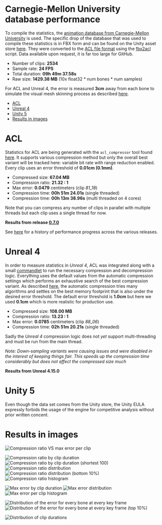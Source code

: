 # Carnegie-Mellon University database performance

To compile the statistics, the [animation database from Carnegie-Mellon University](http://mocap.cs.cmu.edu/) is used.
The specific drop of the database that was used to compile these statistics is in FBX form and can be found on the Unity asset store [here](https://www.assetstore.unity3d.com/en/#!/content/19991).
They were converted to the [ACL file format](the_acl_file_format.md) using the [fbx2acl](../tools/fbx2acl) script. Data available upon request, it is far too large for GitHub.

*  Number of clips: **2534**
*  Sample rate: **24 FPS**
*  Total duration: **09h 49m 37.58s**
*  Raw size: **1429.38 MB** (10x float32 * num bones * num samples)

For ACL and Unreal 4, the error is measured **3cm** away from each bone to simulate the visual mesh skinning process as described [here](error_metrics.md).

*  [ACL](cmu_performance.md#acl)
*  [Unreal 4](cmu_performance.md#unreal-4)
*  [Unity 5](cmu_performance.md#unity-5)
*  [Results in images](cmu_performance.md#results-in-images)

# ACL

Statistics for ACL are being generated with the `acl_compressor` tool found [here](../tools/acl_compressor). It supports various compression method but only the overall best variant will be tracked here: variable bit rate with range reduction enabled. Every clip uses an error threshold of **0.01cm (0.1mm)**.

*  Compressed size: **67.04 MB**
*  Compression ratio: **21.32 : 1**
*  Max error: **0.0479** centimeters (clip *81_18*)
*  Compression time: **00h 51m 24.01s** (single threaded)
*  Compression time: **00h 13m 38.96s** (multi threaded on 4 cores)

Note that you can compress any number of clips in parallel with multiple threads but each clip uses a single thread for now.

**Results from release [0.7.0](https://github.com/nfrechette/acl/releases/tag/v0.7.0)**

See [here](cmu_performance_history.md) for a history of performance progress across the various releases.

# Unreal 4

In order to measure statistics in *Unreal 4*, ACL was integrated along with a small [commandlet](../tools/ue4_stats_dump) to run the necessary compression and decompression logic. Everything uses the default values from the automatic compression settings which performs an exhaustive search of the best compression variant. As described [here](http://nfrechette.github.io/2017/01/11/anim_compression_unreal4/), the automatic compression tries many algorithms and settles on the best memory footprint that is also under the desired error threshold. The default error threshold is **1.0cm** but here we used **0.1cm** which is more realistic for production use.

*  Compressed size: **108.00 MB**
*  Compression ratio: **13.23 : 1**
*  Max error: **0.0785** centimeters (clip *88_06*)
*  Compression time: **02h 51m 20.21s** (single threaded)

Sadly the *Unreal 4* compression logic does not *yet* support multi-threading and must be run from the main thread.

*Note: Down-sampling variants were causing issues and were disabled in the interest of keeping things fair. This speeds up the compression time considerably but does not affect the compressed size much*

**Results from Unreal 4.15.0**

# Unity 5

Even though the data set comes from the Unity store, the Unity EULA expressly forbids the usage of the engine for competitive analysis without prior written concent.

# Results in images

![Compression ratio VS max error per clip](images/acl_cmu_compression_ratio_vs_max_error.png)


![Compression ratio by clip duration](images/acl_cmu_compression_ratio_by_duration.png)
![Compression ratio by clip duration (shortest 100)](images/acl_cmu_compression_ratio_by_duration_shortest_100.png)
![Compression ratio distribution](images/acl_cmu_compression_ratio_distribution.png)
![Compression ratio distribution (bottom 10%)](images/acl_cmu_compression_ratio_distribution_bottom_10.png)
![Compression ratio histogram](images/acl_cmu_compression_ratio_histogram.png)


![Max error by clip duration](images/acl_cmu_max_clip_error_by_duration.png)
![Max error distribution](images/acl_cmu_max_error_distribution.png)
![Max error per clip histogram](images/acl_cmu_max_error_histogram.png)


![Distribution of the error for every bone at every key frame](images/acl_cmu_exhaustive_error.png)
![Distribution of the error for every bone at every key frame (top 10%)](images/acl_cmu_exhaustive_error_top_10.png)

![Distribution of clip durations](images/acl_cmu_clip_durations.png)
